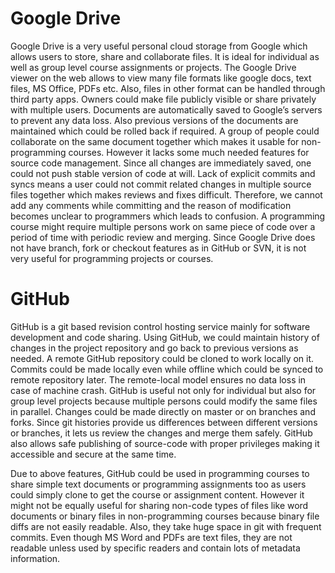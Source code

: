Google Drive
============
Google Drive is a very useful personal cloud storage from Google which allows users to store, share and collaborate files. 
It is ideal for individual as well as group level course assignments or projects. The Google Drive viewer on the web allows to view many file formats like google docs, text files, MS Office, PDFs etc. Also, files in other format can be handled through third party apps. Owners could make file publicly visible or share privately with multiple users. Documents are automatically saved to Google’s servers to prevent any data loss. Also previous versions of the documents are maintained which could be rolled back if required. A group of people could collaborate on the same document together which makes it usable for non-programming courses. However it lacks some much needed features for source code management. Since all changes are immediately saved, one could not push stable version of code at will. Lack of explicit commits and syncs means a user could not commit related changes in multiple source files together which makes reviews and fixes difficult. Therefore, we cannot add any comments while committing and the reason of modification becomes unclear to programmers which leads to confusion. A programming course might require multiple persons work on same piece of code over a period of time with periodic review and merging. Since Google Drive does not have branch, fork or checkout features as in GitHub or SVN, it is not very useful for programming projects or courses.

GitHub
======
GitHub is a git based revision control hosting service mainly for software development and code sharing. Using GitHub, we could maintain history of changes in the project repository and go back to previous versions as needed. A remote GitHub repository could be cloned to work locally on it. Commits could be made locally even while offline which could be synced to remote repository later. The remote-local model ensures no data loss in case of machine crash. GitHub is useful not only for individual but also for group level projects because multiple persons could modify the same files in parallel. Changes could be made directly on master or on branches and forks. Since git histories provide us differences between different versions or branches, it lets us review the changes and merge them safely. GitHub also allows safe publishing of source-code with proper privileges making it accessible and secure at the same time. 

Due to above features, GitHub could be used in programming courses to share simple text documents or programming assignments too as users could simply clone to get the course or assignment content. However it might not be equally useful for sharing non-code types of files like word documents or binary files in non-programming courses because binary file diffs are not easily readable. Also, they take huge space in git with frequent commits. Even though MS Word and PDFs are text files, they are not readable unless used by specific readers and contain lots of metadata information. 
